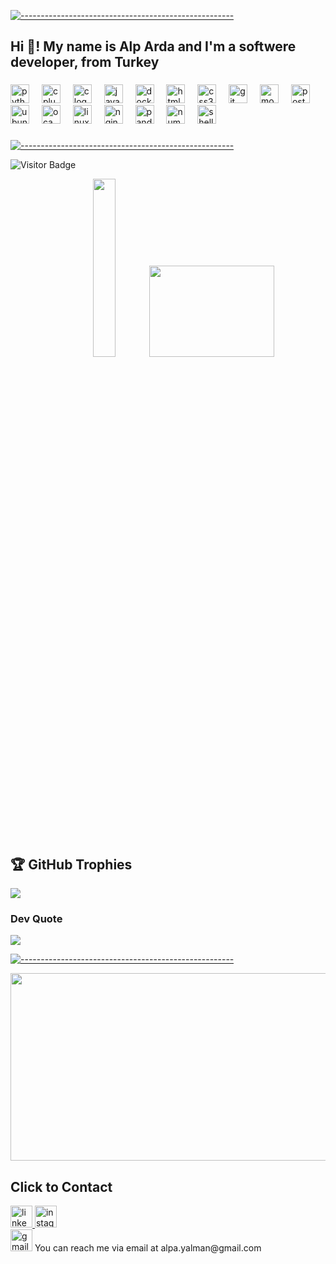 [![-----------------------------------------------------](
https://raw.githubusercontent.com/andreasbm/readme/master/assets/lines/aqua.png)](https://github.com/alpardayalman?tab=repositories)

<h2 align="left">Hi 👋! My name is Alp Arda and I'm a softwere developer, from Turkey</h2>

###

<div align="left">
  <img src="https://cdn.jsdelivr.net/gh/devicons/devicon/icons/python/python-original.svg" height="30" alt="python logo"  />
  <img width="12" />
  <img src="https://cdn.jsdelivr.net/gh/devicons/devicon/icons/cplusplus/cplusplus-original.svg" height="30" alt="cplusplus logo" />
  <img width="12" />
  <img src="https://cdn.jsdelivr.net/gh/devicons/devicon/icons/c/c-original.svg" height="30" alt="c logo" />
  <img width="12" />
  <img src="https://cdn.jsdelivr.net/gh/devicons/devicon/icons/javascript/javascript-original.svg" height="30" alt="javascript logo"  />
  <img width="12" />
  <img src="https://cdn.jsdelivr.net/gh/devicons/devicon/icons/docker/docker-original.svg" height="30" alt="docker logo" />
  <img width="12" />
  <img src="https://cdn.jsdelivr.net/gh/devicons/devicon/icons/html5/html5-original.svg" height="30" alt="html5 logo"  />
  <img width="12" />
  <img src="https://cdn.jsdelivr.net/gh/devicons/devicon/icons/css3/css3-original.svg" height="30" alt="css3 logo"  />
  <img width="12" />
  <img src="https://cdn.jsdelivr.net/gh/devicons/devicon/icons/git/git-original.svg" height="30" alt="git logo" />
  <img width="12" />
  <img src="https://cdn.jsdelivr.net/gh/devicons/devicon/icons/mongodb/mongodb-original.svg" height="30" alt="mongodb logo" />
  <img width="12" />
  <img src="https://cdn.jsdelivr.net/gh/devicons/devicon/icons/postgresql/postgresql-original.svg" height="30" alt="postgresql logo" />
  <img width="12" />
  <img src="https://cdn.jsdelivr.net/gh/devicons/devicon/icons/ubuntu/ubuntu-plain.svg" height="30" alt="ubuntu logo" />
  <img width="12" />
  <img src="https://cdn.jsdelivr.net/gh/devicons/devicon/icons/ocaml/ocaml-original.svg" height="30" alt="ocaml logo" />
  <img width="12" />
  <img src="https://cdn.jsdelivr.net/gh/devicons/devicon/icons/linux/linux-original.svg" height="30" alt="linux logo" />
  <img width="12" />
  <img src="https://cdn.jsdelivr.net/gh/devicons/devicon/icons/nginx/nginx-original.svg" height="30" alt="nginx logo" />
  <img width="12" />
  <img src="https://cdn.jsdelivr.net/gh/devicons/devicon/icons/pandas/pandas-original.svg" height="30" alt="pandas logo" />
  <img width="12" />
  <img src="https://cdn.jsdelivr.net/gh/devicons/devicon/icons/numpy/numpy-original.svg" height="30" alt="numpy logo" />
<img width="12" />
 <img src="https://img.shields.io/static/v1?message=Shell%20Script&logo=linux&label=&color=orange&logoColor=white&labelColor=&style=for-the-badge" height="30" alt="shell script logo" />
<img width="12" />
</div>

###


###

[![-----------------------------------------------------](
https://raw.githubusercontent.com/andreasbm/readme/master/assets/lines/aqua.png)](https://github.com/alpardayalman?tab=repositories)

![Visitor Badge](https://visitor-badge.laobi.icu/badge?page_id=alpardayalman1.alpardayalman)
 
<p align="center">
 
<!--  <img width="35%" src="https://github-readme-stats.vercel.app/api?username=alpardayalman&show_icons=true&include_all_commits=true&theme=blue-green" alt="Alp's Github Stats" /> -->
 <img width="27%" src="https://github-readme-stats.vercel.app/api/top-langs/?username=alpardayalman&layout=compact&count_private=true&theme=blue-green" />
  <img height="146" width="200" src="https://i.pinimg.com/originals/2f/45/a2/2f45a2bfde367d5608532bb880f6a64d.gif" />
</p> 

## 🏆 GitHub Trophies
![](https://github-profile-trophy.vercel.app/?username=alpardayalman&theme=radical&no-frame=false&no-bg=true&margin-w=4)

### Dev Quote
![](https://quotes-github-readme.vercel.app/api?type=horizontal&theme=radical)
 
[![-----------------------------------------------------](
https://raw.githubusercontent.com/andreasbm/readme/master/assets/lines/aqua.png)](https://github.com/alpardayalman?tab=repositories)


<a href="https://github.com/devxb/gitanimals">
<img
  src="https://render.gitanimals.org/farms/alpardayalman"
  width="600"
  height="300"
/>
</a>


## Click to Contact

<div align="left">
 <a href="https://www.linkedin.com/in/alp-arda-yalman-597851173/">
  <img src="https://img.shields.io/static/v1?message=LinkedIn&logo=linkedin&label=&color=0077B5&logoColor=white&labelColor=&style=for-the-badge" height="35" alt="linkedin logo"  />
</a>
 <a href="https://www.instagram.com/alpayalman"/>
  <img src="https://img.shields.io/static/v1?message=Instagram&logo=instagram&label=&color=E4405F&logoColor=white&labelColor=&style=for-the-badge" height="35" alt="instagram logo"  />
 </a>
</div>
 <img src="https://img.shields.io/static/v1?message=Gmail&logo=gmail&label=&color=D14836&logoColor=white&labelColor=&style=for-the-badge" height="35" alt="gmail logo"  />
You can reach me via email at alpa.yalman@gmail.com
